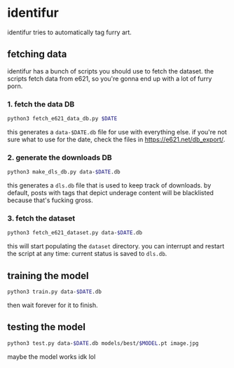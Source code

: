 # identifur

identifur tries to automatically tag furry art.

## fetching data

identifur has a bunch of scripts you should use to fetch the dataset. the scripts fetch data from e621, so you're gonna end up with a lot of furry porn.

### 1. fetch the data DB

```sh
python3 fetch_e621_data_db.py $DATE
```

this generates a `data-$DATE.db` file for use with everything else. if you're not sure what to use for the date, check the files in https://e621.net/db_export/.

### 2. generate the downloads DB

```sh
python3 make_dls_db.py data-$DATE.db
```

this generates a `dls.db` file that is used to keep track of downloads. by default, posts with tags that depict underage content will be blacklisted because that's fucking gross.

### 3. fetch the dataset

```sh
python3 fetch_e621_dataset.py data-$DATE.db
```

this will start populating the `dataset` directory. you can interrupt and restart the script at any time: current status is saved to `dls.db`.

## training the model

```sh
python3 train.py data-$DATE.db
```

then wait forever for it to finish.

## testing the model

```sh
python3 test.py data-$DATE.db models/best/$MODEL.pt image.jpg
```

maybe the model works idk lol
